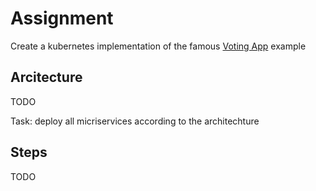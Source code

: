 # Assignment

Create a kubernetes implementation of the famous [Voting App](https://github.com/dockersamples/example-voting-app) example

## Arcitecture

TODO 

Task: deploy all micriservices according to the architechture

## Steps
TODO
